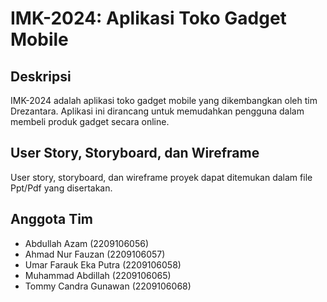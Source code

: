 # IMK-2024: Aplikasi Toko Gadget Mobile

## Deskripsi

IMK-2024 adalah aplikasi toko gadget mobile yang dikembangkan oleh tim Drezantara. Aplikasi ini dirancang untuk memudahkan pengguna dalam membeli produk gadget secara online.

## User Story, Storyboard, dan Wireframe

User story, storyboard, dan wireframe proyek dapat ditemukan dalam file Ppt/Pdf yang disertakan.

## Anggota Tim

- Abdullah Azam (2209106056)
- Ahmad Nur Fauzan (2209106057)
- Umar Farauk Eka Putra (2209106058)
- Muhammad Abdillah (2209106065)
- Tommy Candra Gunawan (2209106068)
